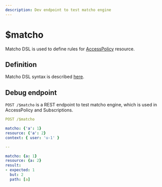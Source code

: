 ```yaml
---
description: Dev endpoint to test matcho engine
---
```


# $matcho

Matcho DSL is used to define rules for [AccessPolicy](../../../access-control/authorization/access-policies.md) resource.

## Definition

Matcho DSL syntax is described [here](../../../reference/matcho-dsl-reference.md).

## Debug endpoint

`POST /$matcho` is a REST endpoint to test matcho engine, which is used in AccessPolicy and Subscriptions.

```yaml
POST /$matcho

matcho: {'a': 1}
resource: {'a': 2}
context: { user: 'u-1' }

-- 

matcho: {a: 1}
resource: {a: 2}
result:
- expected: 1
  but: 2
  path: [a]
```
